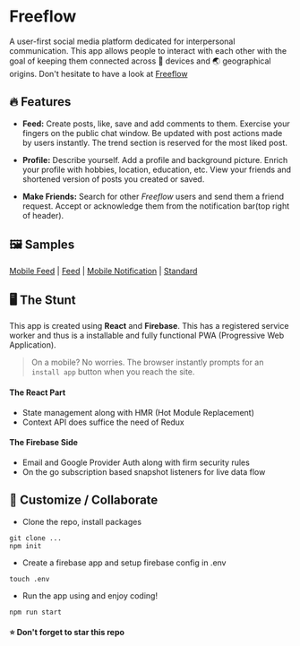 # Freeflow

A user-first social media platform dedicated for interpersonal communication. This app allows people to interact with each other with the goal of keeping them connected across :iphone: devices and :earth_asia: geographical origins. 
Don't hesitate to have a look at [Freeflow](https://free-flow-vp.web.app)

## :fire: Features

- **Feed:** Create posts, like, save and add comments to them. Exercise your fingers on the public chat window. Be updated with post actions made by users instantly. The trend section is reserved for the most liked post.

- **Profile:** Describe yourself. Add a profile and background picture. Enrich your profile with hobbies, location, education, etc. View your friends and shortened version of posts you created or saved.

- **Make Friends:** Search for other _Freeflow_ users and send them a friend request. Accept or acknowledge them from the notification bar(top right of header).

## :framed_picture: Samples
[Mobile Feed](/samples/mobile-feed.png) | 
[Feed](/samples/feed.png) | 
[Mobile Notification](/samples/mobile-notify.png) | 
[Standard](/samples/standard.png)

## :desktop_computer: The Stunt

This app is created using **React** and **Firebase**. This has a registered service worker and thus is a installable and fully functional PWA (Progressive Web Application).

> On a mobile? No worries. The browser instantly prompts for an `install app` button when you reach the site.

#### The React Part
- State management along with HMR (Hot Module Replacement)
- Context API does suffice the need of Redux

#### The Firebase Side
- Email and Google Provider Auth along with firm security rules
- On the go subscription based snapshot listeners for live data flow

## :sparkling_heart: Customize / Collaborate

- Clone the repo, install packages
```
git clone ...
npm init
```

- Create a firebase app and setup firebase config in .env
```
touch .env
```

- Run the app using and enjoy coding!
```
npm run start
```

#### :star: Don't forget to star this repo